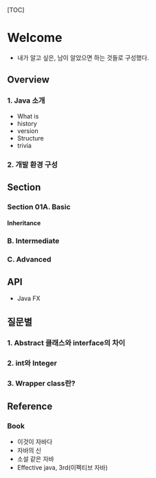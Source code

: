 [TOC]
# Welcome
- 내가 알고 싶은, 남이 알았으면 하는 것들로 구성했다.

## Overview
### 1. Java 소개
* What is
* history
* version
* Structure
* trivia

### 2. 개발 환경 구성


## Section

### Section 01A. Basic
#### Inheritance
### B. Intermediate
### C. Advanced


## API
* Java FX


## 질문별
### 1. Abstract 클래스와 interface의 차이
### 2. int와 Integer
### 3. Wrapper class란?


## Reference
### Book
- 이것이 자바다
- 자바의 신
- 소설 같은 자바
- Effective java, 3rd(이펙티브 자바)
